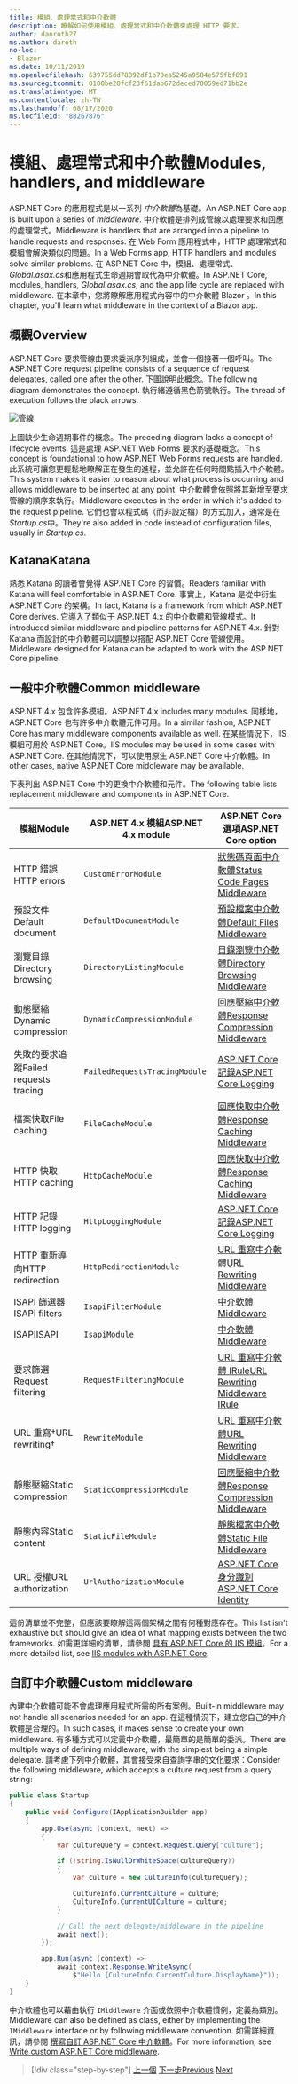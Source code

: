 ```yaml
---
title: 模組、處理常式和中介軟體
description: 瞭解如何使用模組、處理常式和中介軟體來處理 HTTP 要求。
author: danroth27
ms.author: daroth
no-loc:
- Blazor
ms.date: 10/11/2019
ms.openlocfilehash: 639755dd78892df1b70ea5245a9584e575fbf691
ms.sourcegitcommit: 0100be20fcf23f61dab672deced70059ed71bb2e
ms.translationtype: MT
ms.contentlocale: zh-TW
ms.lasthandoff: 08/17/2020
ms.locfileid: "88267876"
---
```

# <a name="modules-handlers-and-middleware"></a><span data-ttu-id="2acec-103">模組、處理常式和中介軟體</span><span class="sxs-lookup"><span data-stu-id="2acec-103">Modules, handlers, and middleware</span></span>

<span data-ttu-id="2acec-104">ASP.NET Core 的應用程式是以一系列 *中介軟體*為基礎。</span><span class="sxs-lookup"><span data-stu-id="2acec-104">An ASP.NET Core app is built upon a series of *middleware*.</span></span> <span data-ttu-id="2acec-105">中介軟體是排列成管線以處理要求和回應的處理常式。</span><span class="sxs-lookup"><span data-stu-id="2acec-105">Middleware is handlers that are arranged into a pipeline to handle requests and responses.</span></span> <span data-ttu-id="2acec-106">在 Web Form 應用程式中，HTTP 處理常式和模組會解決類似的問題。</span><span class="sxs-lookup"><span data-stu-id="2acec-106">In a Web Forms app, HTTP handlers and modules solve similar problems.</span></span> <span data-ttu-id="2acec-107">在 ASP.NET Core 中，模組、處理常式、 *Global.asax.cs*和應用程式生命週期會取代為中介軟體。</span><span class="sxs-lookup"><span data-stu-id="2acec-107">In ASP.NET Core, modules, handlers, *Global.asax.cs*, and the app life cycle are replaced with middleware.</span></span> <span data-ttu-id="2acec-108">在本章中，您將瞭解應用程式內容中的中介軟體 Blazor 。</span><span class="sxs-lookup"><span data-stu-id="2acec-108">In this chapter, you'll learn what middleware in the context of a Blazor app.</span></span>

## <a name="overview"></a><span data-ttu-id="2acec-109">概觀</span><span class="sxs-lookup"><span data-stu-id="2acec-109">Overview</span></span>

<span data-ttu-id="2acec-110">ASP.NET Core 要求管線由要求委派序列組成，並會一個接著一個呼叫。</span><span class="sxs-lookup"><span data-stu-id="2acec-110">The ASP.NET Core request pipeline consists of a sequence of request delegates, called one after the other.</span></span> <span data-ttu-id="2acec-111">下圖說明此概念。</span><span class="sxs-lookup"><span data-stu-id="2acec-111">The following diagram demonstrates the concept.</span></span> <span data-ttu-id="2acec-112">執行緒遵循黑色箭號執行。</span><span class="sxs-lookup"><span data-stu-id="2acec-112">The thread of execution follows the black arrows.</span></span>

![管線](media/middleware/request-delegate-pipeline.png)

<span data-ttu-id="2acec-114">上圖缺少生命週期事件的概念。</span><span class="sxs-lookup"><span data-stu-id="2acec-114">The preceding diagram lacks a concept of lifecycle events.</span></span> <span data-ttu-id="2acec-115">這是處理 ASP.NET Web Forms 要求的基礎概念。</span><span class="sxs-lookup"><span data-stu-id="2acec-115">This concept is foundational to how ASP.NET Web Forms requests are handled.</span></span> <span data-ttu-id="2acec-116">此系統可讓您更輕鬆地瞭解正在發生的進程，並允許在任何時間點插入中介軟體。</span><span class="sxs-lookup"><span data-stu-id="2acec-116">This system makes it easier to reason about what process is occurring and allows middleware to be inserted at any point.</span></span> <span data-ttu-id="2acec-117">中介軟體會依照將其新增至要求管線的順序來執行。</span><span class="sxs-lookup"><span data-stu-id="2acec-117">Middleware executes in the order in which it's added to the request pipeline.</span></span> <span data-ttu-id="2acec-118">它們也會以程式碼（而非設定檔）的方式加入，通常是在 *Startup.cs*中。</span><span class="sxs-lookup"><span data-stu-id="2acec-118">They're also added in code instead of configuration files, usually in *Startup.cs*.</span></span>

## <a name="katana"></a><span data-ttu-id="2acec-119">Katana</span><span class="sxs-lookup"><span data-stu-id="2acec-119">Katana</span></span>

<span data-ttu-id="2acec-120">熟悉 Katana 的讀者會覺得 ASP.NET Core 的習慣。</span><span class="sxs-lookup"><span data-stu-id="2acec-120">Readers familiar with Katana will feel comfortable in ASP.NET Core.</span></span> <span data-ttu-id="2acec-121">事實上，Katana 是從中衍生 ASP.NET Core 的架構。</span><span class="sxs-lookup"><span data-stu-id="2acec-121">In fact, Katana is a framework from which ASP.NET Core derives.</span></span> <span data-ttu-id="2acec-122">它導入了類似于 ASP.NET 4.x 的中介軟體和管線模式。</span><span class="sxs-lookup"><span data-stu-id="2acec-122">It introduced similar middleware and pipeline patterns for ASP.NET 4.x.</span></span> <span data-ttu-id="2acec-123">針對 Katana 而設計的中介軟體可以調整以搭配 ASP.NET Core 管線使用。</span><span class="sxs-lookup"><span data-stu-id="2acec-123">Middleware designed for Katana can be adapted to work with the ASP.NET Core pipeline.</span></span>

## <a name="common-middleware"></a><span data-ttu-id="2acec-124">一般中介軟體</span><span class="sxs-lookup"><span data-stu-id="2acec-124">Common middleware</span></span>

<span data-ttu-id="2acec-125">ASP.NET 4.x 包含許多模組。</span><span class="sxs-lookup"><span data-stu-id="2acec-125">ASP.NET 4.x includes many modules.</span></span> <span data-ttu-id="2acec-126">同樣地，ASP.NET Core 也有許多中介軟體元件可用。</span><span class="sxs-lookup"><span data-stu-id="2acec-126">In a similar fashion, ASP.NET Core has many middleware components available as well.</span></span> <span data-ttu-id="2acec-127">在某些情況下，IIS 模組可用於 ASP.NET Core。</span><span class="sxs-lookup"><span data-stu-id="2acec-127">IIS modules may be used in some cases with ASP.NET Core.</span></span> <span data-ttu-id="2acec-128">在其他情況下，可以使用原生 ASP.NET Core 中介軟體。</span><span class="sxs-lookup"><span data-stu-id="2acec-128">In other cases, native ASP.NET Core middleware may be available.</span></span>

<span data-ttu-id="2acec-129">下表列出 ASP.NET Core 中的更換中介軟體和元件。</span><span class="sxs-lookup"><span data-stu-id="2acec-129">The following table lists replacement middleware and components in ASP.NET Core.</span></span>

|<span data-ttu-id="2acec-130">模組</span><span class="sxs-lookup"><span data-stu-id="2acec-130">Module</span></span>                 |<span data-ttu-id="2acec-131">ASP.NET 4.x 模組</span><span class="sxs-lookup"><span data-stu-id="2acec-131">ASP.NET 4.x module</span></span>           |<span data-ttu-id="2acec-132">ASP.NET Core 選項</span><span class="sxs-lookup"><span data-stu-id="2acec-132">ASP.NET Core option</span></span>|
|-----------------------|-----------------------------|-------------------|
|<span data-ttu-id="2acec-133">HTTP 錯誤</span><span class="sxs-lookup"><span data-stu-id="2acec-133">HTTP errors</span></span>            |`CustomErrorModule`          |[<span data-ttu-id="2acec-134">狀態碼頁面中介軟體</span><span class="sxs-lookup"><span data-stu-id="2acec-134">Status Code Pages Middleware</span></span>](/aspnet/core/fundamentals/error-handling#usestatuscodepages)|
|<span data-ttu-id="2acec-135">預設文件</span><span class="sxs-lookup"><span data-stu-id="2acec-135">Default document</span></span>       |`DefaultDocumentModule`      |[<span data-ttu-id="2acec-136">預設檔案中介軟體</span><span class="sxs-lookup"><span data-stu-id="2acec-136">Default Files Middleware</span></span>](/aspnet/core/fundamentals/static-files#serve-a-default-document)|
|<span data-ttu-id="2acec-137">瀏覽目錄</span><span class="sxs-lookup"><span data-stu-id="2acec-137">Directory browsing</span></span>     |`DirectoryListingModule`     |[<span data-ttu-id="2acec-138">目錄瀏覽中介軟體</span><span class="sxs-lookup"><span data-stu-id="2acec-138">Directory Browsing Middleware</span></span>](/aspnet/core/fundamentals/static-files#enable-directory-browsing)|
|<span data-ttu-id="2acec-139">動態壓縮</span><span class="sxs-lookup"><span data-stu-id="2acec-139">Dynamic compression</span></span>    |`DynamicCompressionModule`   |[<span data-ttu-id="2acec-140">回應壓縮中介軟體</span><span class="sxs-lookup"><span data-stu-id="2acec-140">Response Compression Middleware</span></span>](/aspnet/core/performance/response-compression)|
|<span data-ttu-id="2acec-141">失敗的要求追蹤</span><span class="sxs-lookup"><span data-stu-id="2acec-141">Failed requests tracing</span></span>|`FailedRequestsTracingModule`|[<span data-ttu-id="2acec-142">ASP.NET Core 記錄</span><span class="sxs-lookup"><span data-stu-id="2acec-142">ASP.NET Core Logging</span></span>](/aspnet/core/fundamentals/logging/index#tracesource-provider)|
|<span data-ttu-id="2acec-143">檔案快取</span><span class="sxs-lookup"><span data-stu-id="2acec-143">File caching</span></span>           |`FileCacheModule`            |[<span data-ttu-id="2acec-144">回應快取中介軟體</span><span class="sxs-lookup"><span data-stu-id="2acec-144">Response Caching Middleware</span></span>](/aspnet/core/performance/caching/middleware)|
|<span data-ttu-id="2acec-145">HTTP 快取</span><span class="sxs-lookup"><span data-stu-id="2acec-145">HTTP caching</span></span>           |`HttpCacheModule`            |[<span data-ttu-id="2acec-146">回應快取中介軟體</span><span class="sxs-lookup"><span data-stu-id="2acec-146">Response Caching Middleware</span></span>](/aspnet/core/performance/caching/middleware)|
|<span data-ttu-id="2acec-147">HTTP 記錄</span><span class="sxs-lookup"><span data-stu-id="2acec-147">HTTP logging</span></span>           |`HttpLoggingModule`          |[<span data-ttu-id="2acec-148">ASP.NET Core 記錄</span><span class="sxs-lookup"><span data-stu-id="2acec-148">ASP.NET Core Logging</span></span>](/aspnet/core/fundamentals/logging/index)|
|<span data-ttu-id="2acec-149">HTTP 重新導向</span><span class="sxs-lookup"><span data-stu-id="2acec-149">HTTP redirection</span></span>       |`HttpRedirectionModule`      |[<span data-ttu-id="2acec-150">URL 重寫中介軟體</span><span class="sxs-lookup"><span data-stu-id="2acec-150">URL Rewriting Middleware</span></span>](/aspnet/core/fundamentals/url-rewriting)|
|<span data-ttu-id="2acec-151">ISAPI 篩選器</span><span class="sxs-lookup"><span data-stu-id="2acec-151">ISAPI filters</span></span>          |`IsapiFilterModule`          |[<span data-ttu-id="2acec-152">中介軟體</span><span class="sxs-lookup"><span data-stu-id="2acec-152">Middleware</span></span>](/aspnet/core/fundamentals/middleware/index)|
|<span data-ttu-id="2acec-153">ISAPI</span><span class="sxs-lookup"><span data-stu-id="2acec-153">ISAPI</span></span>                  |`IsapiModule`                |[<span data-ttu-id="2acec-154">中介軟體</span><span class="sxs-lookup"><span data-stu-id="2acec-154">Middleware</span></span>](/aspnet/core/fundamentals/middleware/index)|
|<span data-ttu-id="2acec-155">要求篩選</span><span class="sxs-lookup"><span data-stu-id="2acec-155">Request filtering</span></span>      |`RequestFilteringModule`     |[<span data-ttu-id="2acec-156">URL 重寫中介軟體 IRule</span><span class="sxs-lookup"><span data-stu-id="2acec-156">URL Rewriting Middleware IRule</span></span>](/aspnet/core/fundamentals/url-rewriting#irule-based-rule)|
|<span data-ttu-id="2acec-157">URL 重寫&#8224;</span><span class="sxs-lookup"><span data-stu-id="2acec-157">URL rewriting&#8224;</span></span>   |`RewriteModule`              |[<span data-ttu-id="2acec-158">URL 重寫中介軟體</span><span class="sxs-lookup"><span data-stu-id="2acec-158">URL Rewriting Middleware</span></span>](/aspnet/core/fundamentals/url-rewriting)|
|<span data-ttu-id="2acec-159">靜態壓縮</span><span class="sxs-lookup"><span data-stu-id="2acec-159">Static compression</span></span>     |`StaticCompressionModule`    |[<span data-ttu-id="2acec-160">回應壓縮中介軟體</span><span class="sxs-lookup"><span data-stu-id="2acec-160">Response Compression Middleware</span></span>](/aspnet/core/performance/response-compression)|
|<span data-ttu-id="2acec-161">靜態內容</span><span class="sxs-lookup"><span data-stu-id="2acec-161">Static content</span></span>         |`StaticFileModule`           |[<span data-ttu-id="2acec-162">靜態檔案中介軟體</span><span class="sxs-lookup"><span data-stu-id="2acec-162">Static File Middleware</span></span>](/aspnet/core/fundamentals/static-files)|
|<span data-ttu-id="2acec-163">URL 授權</span><span class="sxs-lookup"><span data-stu-id="2acec-163">URL authorization</span></span>      |`UrlAuthorizationModule`     |[<span data-ttu-id="2acec-164">ASP.NET Core 身分識別</span><span class="sxs-lookup"><span data-stu-id="2acec-164">ASP.NET Core Identity</span></span>](/aspnet/core/security/authentication/identity)|

<span data-ttu-id="2acec-165">這份清單並不完整，但應該要瞭解這兩個架構之間有何種對應存在。</span><span class="sxs-lookup"><span data-stu-id="2acec-165">This list isn't exhaustive but should give an idea of what mapping exists between the two frameworks.</span></span> <span data-ttu-id="2acec-166">如需更詳細的清單，請參閱 [具有 ASP.NET Core 的 IIS 模組](/aspnet/core/host-and-deploy/iis/modules)。</span><span class="sxs-lookup"><span data-stu-id="2acec-166">For a more detailed list, see [IIS modules with ASP.NET Core](/aspnet/core/host-and-deploy/iis/modules).</span></span>

## <a name="custom-middleware"></a><span data-ttu-id="2acec-167">自訂中介軟體</span><span class="sxs-lookup"><span data-stu-id="2acec-167">Custom middleware</span></span>

<span data-ttu-id="2acec-168">內建中介軟體可能不會處理應用程式所需的所有案例。</span><span class="sxs-lookup"><span data-stu-id="2acec-168">Built-in middleware may not handle all scenarios needed for an app.</span></span> <span data-ttu-id="2acec-169">在這種情況下，建立您自己的中介軟體是合理的。</span><span class="sxs-lookup"><span data-stu-id="2acec-169">In such cases, it makes sense to create your own middleware.</span></span> <span data-ttu-id="2acec-170">有多種方式可以定義中介軟體，最簡單的是簡單的委派。</span><span class="sxs-lookup"><span data-stu-id="2acec-170">There are multiple ways of defining middleware, with the simplest being a simple delegate.</span></span> <span data-ttu-id="2acec-171">請考慮下列中介軟體，其會接受來自查詢字串的文化要求：</span><span class="sxs-lookup"><span data-stu-id="2acec-171">Consider the following middleware, which accepts a culture request from a query string:</span></span>

```csharp
public class Startup
{
    public void Configure(IApplicationBuilder app)
    {
        app.Use(async (context, next) =>
        {
            var cultureQuery = context.Request.Query["culture"];

            if (!string.IsNullOrWhiteSpace(cultureQuery))
            {
                var culture = new CultureInfo(cultureQuery);

                CultureInfo.CurrentCulture = culture;
                CultureInfo.CurrentUICulture = culture;
            }

            // Call the next delegate/middleware in the pipeline
            await next();
        });

        app.Run(async (context) =>
            await context.Response.WriteAsync(
                $"Hello {CultureInfo.CurrentCulture.DisplayName}"));
    }
}
```

<span data-ttu-id="2acec-172">中介軟體也可以藉由執行 `IMiddleware` 介面或依照中介軟體慣例，定義為類別。</span><span class="sxs-lookup"><span data-stu-id="2acec-172">Middleware can also be defined as class, either by implementing the `IMiddleware` interface or by following middleware convention.</span></span> <span data-ttu-id="2acec-173">如需詳細資訊，請參閱 [撰寫自訂 ASP.NET Core 中介軟體](/aspnet/core/fundamentals/middleware/write)。</span><span class="sxs-lookup"><span data-stu-id="2acec-173">For more information, see [Write custom ASP.NET Core middleware](/aspnet/core/fundamentals/middleware/write).</span></span>

>[!div class="step-by-step"]
><span data-ttu-id="2acec-174">[上一個](data.md) 
>[下一步](config.md)</span><span class="sxs-lookup"><span data-stu-id="2acec-174">[Previous](data.md)
[Next](config.md)</span></span>
